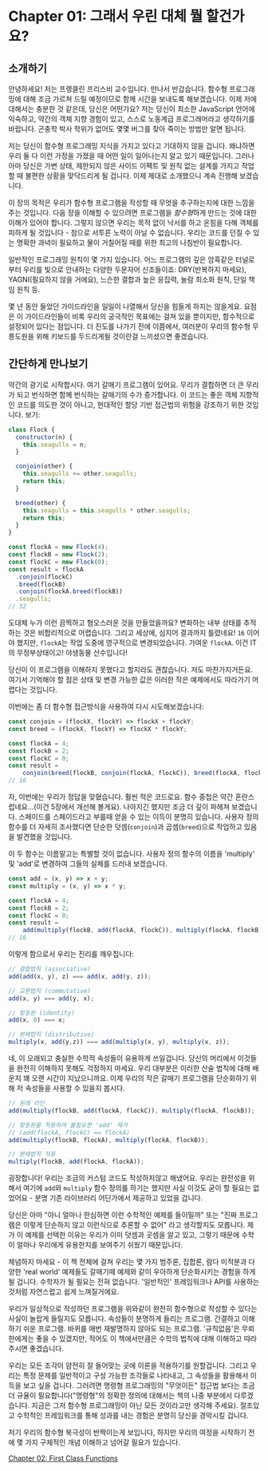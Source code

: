# Chapter 01: 그래서 우린 대체 뭘 할건가요?

## 소개하기

안녕하세요! 저는 프랭클린 프리스비 교수입니다. 만나서 반갑습니다. 함수형 프로그래밍에 대해 조금 가르쳐 드릴 예정이므로 함께 시간을 보내도록 해보겠습니다. 이제 저에 대해서는 충분한 것 같은데, 당신은 어떤가요? 저는 당신이 최소한 JavaScript 언어에 익숙하고, 약간의 객체 지향 경험이 있고, 스스로 노동계급 프로그래머라고 생각하기를 바랍니다. 곤충학 박사 학위가 없어도 몇몇 버그를 찾아 죽이는 방법만 알면 됩니다.

저는 당신이 함수형 프로그래밍 지식을 가지고 있다고 기대하지 않을 겁니다. 왜냐하면 우리 둘 다 이런 가정을 가졌을 때 어떤 일이 일어나는지 알고 있기 때문입니다. 그러나 아마 당신은 가변 상태, 제한되지 않은 사이드 이펙트 및 원칙 없는 설계를 가지고 작업할 때 불편한 상황을 맞닥드리게 될 겁니다. 이제 제대로 소개했으니 계속 진행해 보겠습니다.

이 장의 목적은 우리가 함수형 프로그램을 작성할 때 무엇을 추구하는지에 대한 느낌을 주는 것입니다. 다음 장을 이해할 수 있으려면 프로그램을 *함수형*하게 만드는 것에 대한 이해가 있어야 합니다. 그렇지 않으면 우리는 목적 없이 낙서를 하고 온힘을 다해 객체를 피하게 될 것입니다 - 참으로 서투른 노력이 아닐 수 없습니다. 우리는 코드를 던질 수 있는 명확한 과녁이 필요하고 물이 거칠어질 때를 위한 최고의 나침반이 필요합니다.

일반적인 프로그래밍 원칙이 몇 가지 있습니다. 어느 프로그램의 깊은 암흑같은 터널로부터 우리를 빛으로 안내하는 다양한 두문자어 신조들이죠: DRY(반복하지 마세요), YAGNI(필요하지 않을 거에요), 느슨한 결합과 높은 응집력, 놀람 최소화 원칙, 단일 책임 원칙 등.

몇 년 동안 들었던 가이드라인을 일일이 나열해서 당신을 힘들게 하지는 않을게요. 요점은 이 가이드라인들이 비록 우리의 궁극적인 목표에는 걸쳐 있을 뿐이지만, 함수적으로 설정되어 있다는 점입니다. 더 진도를 나가기 전에 이쯤에서, 여러분이 우리의 함수형 무릉도원을 위해 키보드를 두드리게될 것이란걸 느끼셨으면 좋겠습니다.

<!--BREAK-->

## 간단하게 만나보기

약간의 광기로 시작합시다. 여기 갈매기 프로그램이 있어요. 무리가 결합하면 더 큰 무리가 되고 번식하면 함께 번식하는 갈매기의 수가 증가합니다. 이 코드는 좋은 객체 지향적인 코드를 의도한 것이 아니고, 현대적인 할당 기반 접근법의 위험을 강조하기 위한 것입니다. 보기:

```js
class Flock {
  constructor(n) {
    this.seagulls = n;
  }

  conjoin(other) {
    this.seagulls += other.seagulls;
    return this;
  }

  breed(other) {
    this.seagulls = this.seagulls * other.seagulls;
    return this;
  }
}

const flockA = new Flock(4);
const flockB = new Flock(2);
const flockC = new Flock(0);
const result = flockA
  .conjoin(flockC)
  .breed(flockB)
  .conjoin(flockA.breed(flockB))
  .seagulls;
// 32
```

도대체 누가 이런 끔찍하고 혐오스러운 것을 만들었을까요? 변화하는 내부 상태를 추적하는 것은 비합리적으로 어렵습니다. 그리고 세상에, 심지어 결과까지 틀렸네요! `16` 이어야 했지만, `flockA`는 작업 도중에 영구적으로 변경되었습니다. 가여운 `flockA`. 이건 IT의 무정부상태이고! 야생동물 산수입니다!

당신이 이 프로그램을 이해하지 못했다고 할지라도 괜찮습니다. 저도 마찬가지거든요. 여기서 기억해야 할 점은 상태 및 변경 가능한 값은 이러한 작은 예제에서도 따라가기 어렵다는 것입니다.

이번에는 좀 더 함수형 접근방식을 사용하여 다시 시도해보겠습니다:

```js
const conjoin = (flockX, flockY) => flockX + flockY;
const breed = (flockX, flockY) => flockX * flockY;

const flockA = 4;
const flockB = 2;
const flockC = 0;
const result =
    conjoin(breed(flockB, conjoin(flockA, flockC)), breed(flockA, flockB));
// 16
```

자, 이번에는 우리가 정답을 맞혔습니다. 훨씬 적은 코드로요. 함수 중첩은 약간 혼란스럽네요...(이건 5장에서 개선해 볼게요). 나아지긴 했지만 조금 더 깊이 파헤쳐 보겠습니다. 스페이드를 스페이드라고 부를때 얻을 수 있는 이득이 분명히 있습니다. 사용자 정의 함수를 더 자세히 조사했다면 단순한 덧셈(`conjoin`)과 곱셈(`breed`)으로 작업하고 있음을 발견했을 것입니다.

이 두 함수는 이름말고는 특별할 것이 없습니다. 사용자 정의 함수의 이름을 'multiply' 및 'add'로 변경하여 그들의 실체를 드러내 보겠습니다.

```js
const add = (x, y) => x + y;
const multiply = (x, y) => x * y;

const flockA = 4;
const flockB = 2;
const flockC = 0;
const result =
    add(multiply(flockB, add(flockA, flockC)), multiply(flockA, flockB));
// 16
```
이렇게 함으로서 우리는 진리를 깨우칩니다:

```js
// 결합법칙 (associative)
add(add(x, y), z) === add(x, add(y, z));

// 교환법칙 (commutative)
add(x, y) === add(y, x);

// 항등원 (identity)
add(x, 0) === x;

// 분배법칙 (distributive)
multiply(x, add(y,z)) === add(multiply(x, y), multiply(x, z));
```

네, 이 오래되고 충실한 수학적 속성들이 유용하게 쓰일겁니다. 당신의 머리에서 이것들을 완전히 이해하지 못해도 걱정하지 마세요. 우리 대부분은 이러한 산술 법칙에 대해 배운지 꽤 오랜 시간이 지났으니까요. 이제 우리의 작은 갈매기 프로그램을 단순화하기 위해 저 속성들을 사용할 수 있을지 봅시다.

```js
// 원래 라인
add(multiply(flockB, add(flockA, flockC)), multiply(flockA, flockB));

// 항등원을 적용하여 불필요한 'add' 제거
// (add(flockA, flockC) == flockA)
add(multiply(flockB, flockA), multiply(flockA, flockB));

// 분배법칙 적용
multiply(flockB, add(flockA, flockA));
```

굉장합니다! 우리는 조금의 커스텀 코드도 작성하지않고 해냈어요. 우리는 완전성을 위해서 여기에 `add`와 `multiply` 함수 정의를 하기는 했지만 사실 이것도 굳이 할 필요는 없었어요 - 분명 기존 라이브러리 어딘가에서 제공하고 있었을 겁니다.

당신은 아마 "아니 얼마나 한심하면 이런 수학적인 예제를 들이밀까" 또는 "진짜 프로그램은 이렇게 단순하지 않고 이런식으로 추론할 수 없어" 라고 생각할지도 모릅니다. 제가 이 예제를 선택한 이유는 우리가 이미 덧셈과 곳셈을 알고 있고, 그렇기 때문에 수학이 얼마나 우리에게 유용한지를 보여주기 쉬웠기 때문입니다.

체념하지 마세요 - 이 책 전체에 걸쳐 우리는 몇 가지 범주론, 집합론, 람다 미적분과 다양한 'real world' 예제들도 갈매기떼 예제와 같이 우아하게 단순화시키는 경험을 하게될 겁니다. 수학자가 될 필요는 전혀 없습니다. '일반적인' 프레임워크나 API를 사용하는 것처럼 자연스럽고 쉽게 느껴질거에요.

우리가 일상적으로 작성하던 프로그램을 위와같이 완전히 함수형으로 작성할 수 있다는 사실이 놀랍게 들릴지도 모릅니다. 속성들이 분명하게 들리는 프로그램. 간결하고 이해하기 쉬운 프로그램. 바퀴를 매번 재발명하지 않아도 되는 프로그램. '규칙없음'은 무뢰한에게는 좋을 수 있겠지만, 적어도 이 책에서만큼은 수학의 법칙에 대해 이해하고 따라주시면 좋겠습니다.

우리는 모든 조각이 얌전히 잘 들어맞는 곳에 이론을 적용하기를 원할겁니다. 그리고 우리는 특정 문제를 일반적이고 구성 가능한 조각들로 나타내고, 그 속성들을 활용해서 이득을 보고 싶을 겁니다. 그러려면 명령형 프로그래밍의 "무엇이든" 접근법 보다는 조금 더 규율이 필요합니다("명령형"의 정확한 정의에 대해서는 책의 나중 부분에서 다루겠습니다. 지금은 그저 함수형 프로그래밍이 아닌 모든 것이라고만 생각해 주세요). 절조있고 수학적인 프레임워크를 통해 성과를 내는 경험은 분명히 당신을 경악시킬 겁니다.

저기 우리의 함수형 북극성이 반짝이는게 보입니다, 하지만 우리의 여정을 시작하기 전에 몇 가지 구체적인 개념 이해하고 넘어갈 필요가 있습니다.

[Chapter 02: First Class Functions](ch02.md)
